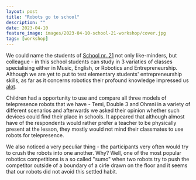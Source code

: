 ```yaml
---
layout: post
title: "Robots go to school"
description: ""
date: 2023-04-10
feature_image: images/2023-04-10-school-21-workshop/cover.jpg
tags: [workshop]
---
```


We could name the students of [School nr. 21](https://21k.ee/en/) not only like-minders, but colleague - in this school students can study in 3 variaties of classes specialising either in Music, English, or Robotics and Entrepreneurship. Although we are yet to put to test elementary students' entrepreneurship skills, as far as it concerns robotics their profound knowledge impressed us [alot](images/2023-04-10-school-21-workshop/alot.jpg). 

Children had a opportunity to use and compare all three models of telepresence robots that we have - Temi, Double 3 and Ohmni in a variety of different scenarios and afterwards we asked their opinion whether such devices could find their place in schools. It appeared that although almost have of the respondents would rather prefer a teacher to be physically present at the lesson, they mostly would not mind their classmates to use robots for telepresence.

We also noticed a very peculiar thing - the participants very often would try to crush the robots into one another. Why? Well, one of the most popular robotics competitions is a so called "sumo" when two robots try to push the competitor outside of a boundary of a cirle drawn on the floor and it seems that our robots did not avoid this settled habit.